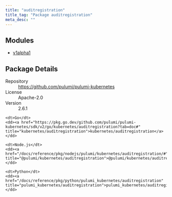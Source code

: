 ```yaml
---
title: "auditregistration"
title_tag: "Package auditregistration"
meta_desc: ""
---
```


<!-- WARNING: this file was generated by Pulumi Docs Generator. -->
<!-- Do not edit by hand unless you're certain you know what you are doing! -->



<h2 id="modules">Modules</h2>
<ul class="api">
    <li><a href="v1alpha1/" title="v1alpha1"><span class="symbol module"></span>v1alpha1</a></li>
</ul>

<h2 id="package-details">Package Details</h2>
<dl class="package-details">
	<dt>Repository</dt>
	<dd><a href="https://github.com/pulumi/pulumi-kubernetes">https://github.com/pulumi/pulumi-kubernetes</a></dd>
	<dt>License</dt>
	<dd>Apache-2.0</dd>
	<dt>Version</dt>
	<dd>2.6.1</dd>
</dl>



<dl class="tabular">

    <dt>Go</dt>
    <dd><a href="https://pkg.go.dev/github.com/pulumi/pulumi-kubernetes/sdk/v2/go/kubernetes/auditregistration?tab=doc#" title="kubernetes/auditregistration">kubernetes/auditregistration</a></dd>

    <dt>Node.js</dt>
    <dd><a href="/docs/reference/pkg/nodejs/pulumi/kubernetes/auditregistration/#" title="@pulumi/kubernetes/auditregistration">@pulumi/kubernetes/auditregistration</a></dd>

    <dt>Python</dt>
    <dd><a href="/docs/reference/pkg/python/pulumi_kubernetes/auditregistration" title="pulumi_kubernetes/auditregistration">pulumi_kubernetes/auditregistration</a></dd>

</dl>


